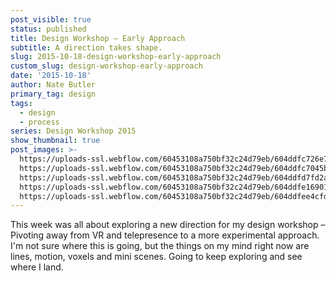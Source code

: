 ```yaml
---
post_visible: true
status: published
title: Design Workshop – Early Approach
subtitle: A direction takes shape.
slug: 2015-10-18-design-workshop-early-approach
custom_slug: design-workshop-early-approach
date: '2015-10-18'
author: Nate Butler
primary_tag: design
tags:
  - design
  - process
series: Design Workshop 2015
show_thumbnail: true
post_images: >-
  https://uploads-ssl.webflow.com/60453108a750bf32c24d79eb/604ddfc726e7a43c3a79ed65_tiles.gif;
  https://uploads-ssl.webflow.com/60453108a750bf32c24d79eb/604ddfc7045b28a2bbdd13ff_tunnel.gif;
  https://uploads-ssl.webflow.com/60453108a750bf32c24d79eb/604ddfd7fd2afff05a9707ef_lines-03.png;
  https://uploads-ssl.webflow.com/60453108a750bf32c24d79eb/604ddfe1690126f1a5d19114_zen-02.png;
  https://uploads-ssl.webflow.com/60453108a750bf32c24d79eb/604ddfee4cfde026d93d7b85_zen-03.png
---
```

<p>This week was all about exploring a new direction for my design workshop – Pivoting away from VR&nbsp;and telepresence to a more experimental approach. I'm not sure where this is going, but the things on my mind right now are lines, motion, voxels and mini scenes. Going to keep exploring and see where I&nbsp;land.</p>